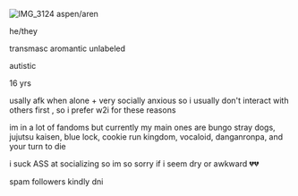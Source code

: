 ![IMG_3124](https://github.com/user-attachments/assets/b376f214-38a6-4195-bdd8-04e11180f5e1)
aspen/aren

he/they

transmasc aromantic unlabeled

autistic

16 yrs

usally afk when alone + very socially anxious so i usually don't interact with others first , so i prefer w2i for these reasons

im in a lot of fandoms but currently my main ones are bungo stray dogs, jujutsu kaisen, blue lock, cookie run kingdom, vocaloid, danganronpa, and your turn to die

i suck ASS at socializing so im so sorry if i seem dry or awkward 💔💔

spam followers kindly dni
